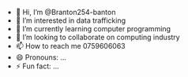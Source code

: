 - 👋 Hi, I’m @Branton254-banton
- 👀 I’m interested in data trafficking
- 🌱 I’m currently learning computer programming
- 💞️ I’m looking to collaborate on computing industry
- 📫 How to reach me 0759606063
- 😄 Pronouns: ...
- ⚡ Fun fact: ...

<!---
Branton254-banton/Branton254-banton is a ✨ special ✨ repository because its `README.md` (this file) appears on your GitHub profile.
You can click the Preview link to take a look at your changes.
--->

